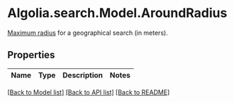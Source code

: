 # Algolia.search.Model.AroundRadius
[Maximum radius](https://www.algolia.com/doc/guides/managing-results/refine-results/geolocation/#increase-the-search-radius) for a geographical search (in meters). 

## Properties

Name | Type | Description | Notes
------------ | ------------- | ------------- | -------------

[[Back to Model list]](../README.md#documentation-for-models) [[Back to API list]](../README.md#documentation-for-api-endpoints) [[Back to README]](../README.md)

